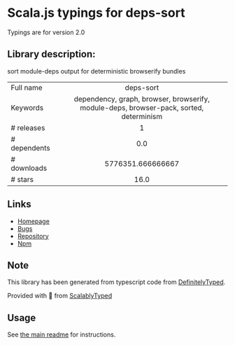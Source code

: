 
# Scala.js typings for deps-sort

Typings are for version 2.0

## Library description:
sort module-deps output for deterministic browserify bundles

|                    |                 |
| ------------------ | :-------------: |
| Full name          | deps-sort |
| Keywords           | dependency, graph, browser, browserify, module-deps, browser-pack, sorted, determinism |
| # releases         | 1 |
| # dependents       | 0.0 |
| # downloads        | 5776351.666666667 |
| # stars            | 16.0 |

## Links
- [Homepage](https://github.com/substack/deps-sort)
- [Bugs](https://github.com/substack/deps-sort/issues)
- [Repository](https://github.com/substack/deps-sort)
- [Npm](https://www.npmjs.com/package/deps-sort)
    


## Note
This library has been generated from typescript code from [DefinitelyTyped](https://definitelytyped.org).

Provided with :purple_heart: from [ScalablyTyped](https://github.com/oyvindberg/ScalablyTyped)

## Usage
See [the main readme](../../readme.md) for instructions.


